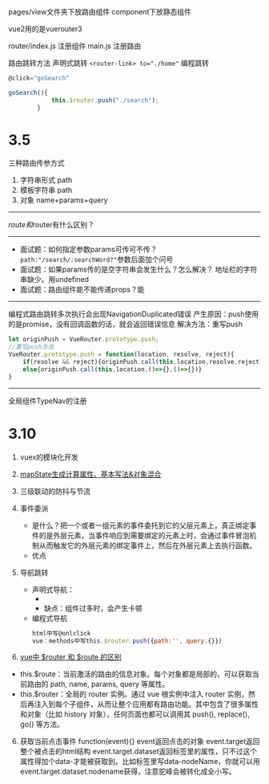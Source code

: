 pages/view文件夹下放路由组件
component下放静态组件

vue2用的是vuerouter3

router/index.js 注册组件
main.js 注册路由

路由跳转方法
声明式跳转
`<router-link> to="./home"`
编程跳转
```js
@click="goSearch"

goSearch(){
            this.$router.push("./search");
        }
```
# 3.5
三种路由传参方式
1. 字符串形式 path
2. 模板字符串 path
3. 对象 name+params+query
---
$route和$router有什么区别？

---
- 面试题：如何指定参数params可传可不传？`path:"/search/:searchWord?"`参数后面加个问号
- 面试题：如果params传的是空字符串会发生什么？怎么解决？ 地址栏的字符串缺少。用undefined
- 面试题：路由组件能不能传递props？能

---
编程式路由跳转多次执行会出现NavigationDuplicated错误
产生原因：push使用的是promise，没有回调函数的话，就会返回错误信息
解决方法：重写push
```js
let originPush = VueRouter.prototype.push;
//重写push方法
VueRouter.prototype.push = function(location, resolve, reject){
    if(resolve && reject){originPush.call(this,location,resolve,reject)}
    else{originPush.call(this,location,()=>{},()=>{})}
}

```
---
全局组件TypeNav的注册

# 3.10
1. vuex的模块化开发

2. [mapState生成计算属性、基本写法&对象混合](https://blog.csdn.net/dkr380205984/article/details/82185740)

3. 三级联动的防抖与节流
4. 事件委派
    - 是什么？把一个或者一组元素的事件委托到它的父层元素上，真正绑定事件的是外层元素，当事件响应到需要绑定的元素上时，会通过事件冒泡机制从而触发它的外层元素的绑定事件上，然后在外层元素上去执行函数。
    - 优点

4. 导航跳转
    - 声明式导航：
        - <router-link to=""></touter-link>
        - 缺点：组件过多时，会产生卡顿
    - 编程式导航 
        ```js
        html中写@onlclick
        vue：methods中写this.$router.push({path:'', query:{}})
        ```
5. [vue中 $router 和 $route 的区别](https://segmentfault.com/a/1190000022666268)
- this.$route：当前激活的路由的信息对象。每个对象都是局部的，可以获取当前路由的 path, name, params, query 等属性。
- this.$router：全局的 router 实例。通过 vue 根实例中注入 router 实例，然后再注入到每个子组件，从而让整个应用都有路由功能。其中包含了很多属性和对象（比如 history 对象），任何页面也都可以调用其 push(), replace(), go() 等方法。

6. 获取当前点击事件
function(event){}
event返回点击的对象
event.target返回整个被点击的html结构
event.target.dataset返回标签里的属性，只不过这个属性得加个data-才能被获取到。比如标签里写data-nodeName，你就可以用event.target.dataset.nodename获得，注意驼峰会被转化成全小写。
